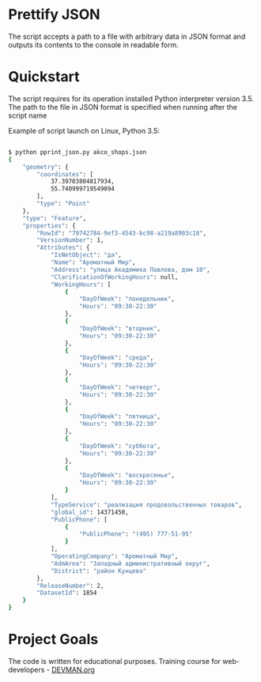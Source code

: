 # Prettify JSON

The script accepts a path to a file with arbitrary data in JSON format and outputs its contents to the console in readable form.

# Quickstart

The script requires for its operation installed Python interpreter version 3.5.
The path to the file in JSON format is specified when running after the script name

Example of script launch on Linux, Python 3.5:

```bash

$ python pprint_json.py akco_shops.json
{
    "geometry": {
        "coordinates": [
            37.39703804817934,
            55.740999719549094
        ],
        "type": "Point"
    },
    "type": "Feature",
    "properties": {
        "RowId": "79742784-9ef3-4543-bc98-a219a8903c18",
        "VersionNumber": 1,
        "Attributes": {
            "IsNetObject": "да",
            "Name": "Ароматный Мир",
            "Address": "улица Академика Павлова, дом 10",
            "ClarificationOfWorkingHours": null,
            "WorkingHours": [
                {
                    "DayOfWeek": "понедельник",
                    "Hours": "09:30-22:30"
                },
                {
                    "DayOfWeek": "вторник",
                    "Hours": "09:30-22:30"
                },
                {
                    "DayOfWeek": "среда",
                    "Hours": "09:30-22:30"
                },
                {
                    "DayOfWeek": "четверг",
                    "Hours": "09:30-22:30"
                },
                {
                    "DayOfWeek": "пятница",
                    "Hours": "09:30-22:30"
                },
                {
                    "DayOfWeek": "суббота",
                    "Hours": "09:30-22:30"
                },
                {
                    "DayOfWeek": "воскресенье",
                    "Hours": "09:30-22:30"
                }
            ],
            "TypeService": "реализация продовольственных товаров",
            "global_id": 14371450,
            "PublicPhone": [
                {
                    "PublicPhone": "(495) 777-51-95"
                }
            ],
            "OperatingCompany": "Ароматный Мир",
            "AdmArea": "Западный административный округ",
            "District": "район Кунцево"
        },
        "ReleaseNumber": 2,
        "DatasetId": 1854
    }
}
```

# Project Goals

The code is written for educational purposes. Training course for web-developers - [DEVMAN.org](https://devman.org)
